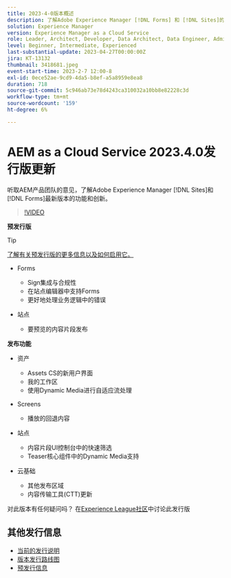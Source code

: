 ```yaml
---
title: 2023-4-0版本概述
description: 了解Adobe Experience Manager [!DNL Forms] 和 [!DNL Sites]的2023-2-0发行版的最新功能和创新。
solution: Experience Manager
version: Experience Manager as a Cloud Service
role: Leader, Architect, Developer, Data Architect, Data Engineer, Admin, User
level: Beginner, Intermediate, Experienced
last-substantial-update: 2023-04-27T00:00:00Z
jira: KT-13132
thumbnail: 3418681.jpeg
event-start-time: 2023-2-7 12:00-8
exl-id: 0ece52ae-9cd9-4da5-b8ef-a5a8959e8ea8
duration: 718
source-git-commit: 5c946ab73e78d4243ca310032a10bb8e82228c3d
workflow-type: tm+mt
source-wordcount: '159'
ht-degree: 6%

---
```


# AEM as a Cloud Service 2023.4.0发行版更新

听取AEM产品团队的意见，了解Adobe Experience Manager [!DNL Sites]和[!DNL Forms]最新版本的功能和创新。

>[!VIDEO](https://video.tv.adobe.com/v/3418681/?learn=on)

**预发行版**

>[!TIP]
>
>[了解有关预发行版的更多信息以及如何启用它。](https://experienceleague.adobe.com/docs/experience-manager-cloud-service/content/release-notes/prerelease.html)

* Forms
   * Sign集成与合规性
   * 在站点编辑器中支持Forms
   * 更好地处理业务逻辑中的错误

* 站点
   * 要预览的内容片段发布

**发布功能**

* 资产
   * Assets CS的新用户界面
   * 我的工作区
   * 使用Dynamic Media进行自适应流处理

* Screens
   * 播放的回退内容

* 站点
   * 内容片段UI控制台中的快速筛选
   * Teaser核心组件中的Dynamic Media支持

* 云基础
   * 其他发布区域
   * 内容传输工具(CTT)更新


对此版本有任何疑问吗？  在[Experience League社区](https://adobe.ly/43FGHk0)中讨论此发行版


## 其他发行信息

* [当前的发行说明](https://experienceleague.adobe.com/docs/experience-manager-cloud-service/content/release-notes/home.html?lang=zh-Hans)
* [版本发行路线图](https://experienceleague.adobe.com/docs/experience-manager-release-information/aem-release-updates/update-releases-roadmap.html?lang=zh-Hans)
* [预发行信息](https://experienceleague.adobe.com/docs/experience-manager-cloud-service/content/release-notes/prerelease.html)
